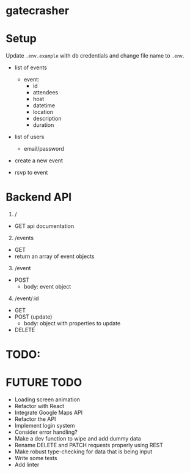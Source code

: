 # gatecrasher

# Setup

Update `.env.example` with db credentials and change file name to `.env`.

- list of events
  - event:
    - id
    - attendees
    - host
    - datetime
    - location
    - description
    - duration

- list of users
  - email/password

- create a new event
- rsvp to event

# Backend API

1. /
  - GET api documentation

2. /events
  - GET
  - return an array of event objects

3. /event
  - POST
    - body: event object

4. /event/:id
  - GET
  - POST (update)
    - body: object with properties to update
  - DELETE

  # TODO:
  

  # FUTURE TODO
  - Loading screen animation
  - Refactor with React
  - Integrate Google Maps API
  - Refactor the API
  - Implement login system
  - Consider error handling?
  - Make a dev function to wipe and add dummy data
  - Rename DELETE and PATCH requests properly using REST
  - Make robust type-checking for data that is being input
  - Write some tests
  - Add linter